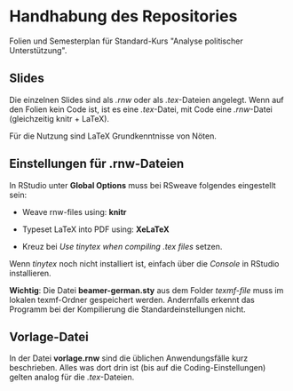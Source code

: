 # Handhabung des Repositories
Folien und Semesterplan für Standard-Kurs "Analyse politischer Unterstützung".

## Slides
Die einzelnen Slides sind als *.rnw* oder als *.tex*-Dateien angelegt. Wenn auf den Folien kein Code ist, ist es eine *.tex*-Datei, mit Code eine *.rnw*-Datei (gleichzeitig knitr + LaTeX).

Für die Nutzung sind LaTeX Grundkenntnisse von Nöten. 

## Einstellungen für .rnw-Dateien
In RStudio unter **Global Options** muss bei RSweave folgendes eingestellt sein:

- Weave rnw-files using: **knitr**

- Typeset LaTeX into PDF using: **XeLaTeX**

- Kreuz bei *Use tinytex when compiling .tex files* setzen.

Wenn *tinytex* noch nicht installiert ist, einfach über die *Console* in RStudio installieren. 

**Wichtig**: Die Datei **beamer-german.sty** aus dem Folder *texmf-file* muss im lokalen texmf-Ordner gespeichert werden. Andernfalls erkennt das Programm bei der Kompilierung die Standardeinstellungen nicht. 

## Vorlage-Datei
In der Datei **vorlage.rnw** sind die üblichen Anwendungsfälle kurz beschrieben. Alles was dort drin ist (bis auf die Coding-Einstellungen) gelten analog für die *.tex*-Dateien. 

